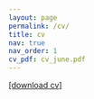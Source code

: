 ```yaml
---
layout: page
permalink: /cv/
title: cv
nav: true
nav_order: 1
cv_pdf: cv_june.pdf
---
```


[[download cv]](https://justinmelnick.github.io/assets/pdf/cv_june.pdf)
